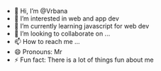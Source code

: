 - 👋 Hi, I’m @Vrbana
- 👀 I’m interested in web and app dev
- 🌱 I’m currently learning javascript for web dev
- 💞️ I’m looking to collaborate on ...
- 📫 How to reach me ...
- 😄 Pronouns: Mr
- ⚡ Fun fact: There is a lot of things fun about me


